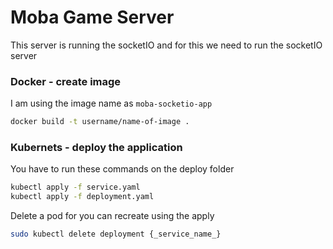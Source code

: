 # Moba Game Server

This server is running the socketIO and for this we need to run the socketIO server

### Docker - create image

I am using the image name as `moba-socketio-app`
```bash
docker build -t username/name-of-image .
```

### Kubernets - deploy the application

You have to run these commands on the deploy folder
```bash
kubectl apply -f service.yaml
kubectl apply -f deployment.yaml
```

Delete a pod for you can recreate using the apply
```bash
sudo kubectl delete deployment {_service_name_}
```